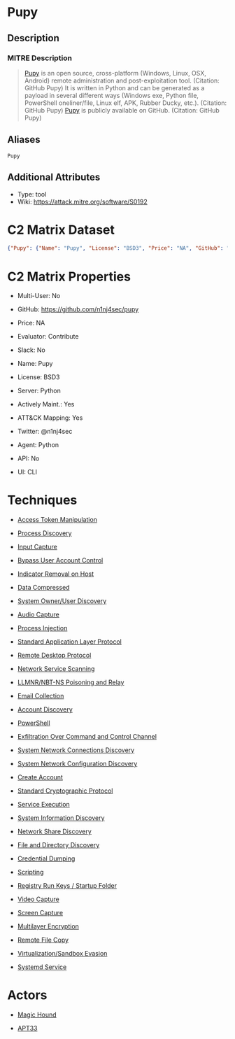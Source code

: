 
# Pupy

## Description

### MITRE Description

> [Pupy](https://attack.mitre.org/software/S0192) is an open source, cross-platform (Windows, Linux, OSX, Android) remote administration and post-exploitation tool. (Citation: GitHub Pupy) It is written in Python and can be generated as a payload in several different ways (Windows exe, Python file, PowerShell oneliner/file, Linux elf, APK, Rubber Ducky, etc.). (Citation: GitHub Pupy) [Pupy](https://attack.mitre.org/software/S0192) is publicly available on GitHub. (Citation: GitHub Pupy)

## Aliases

```
Pupy
```

## Additional Attributes

* Type: tool
* Wiki: https://attack.mitre.org/software/S0192

# C2 Matrix Dataset

```json
{"Pupy": {"Name": "Pupy", "License": "BSD3", "Price": "NA", "GitHub": "https://github.com/n1nj4sec/pupy", "Site": "", "Twitter": "@n1nj4sec", "Evaluator": "Contribute", "Date": "", "Version": "", "Implementation": "", "How-To": "", "Slingshot": "", "Kali": "", "Server": "Python", "Agent": "Python", "Multi-User": "No", "UI": "CLI", "API": "No", "Windows": "", "Linux": "", "macOS": "", "TCP": "", "HTTP": "", "HTTP2": "", "HTTP3": "", "DNS": "", "DoH": "", "ICMP": "", "FTP": "", "IMAP": "", "MAPI": "", "SMB": "", "Key Exchange": "", "Stego": "", "Proxy Aware": "", "DomainFront": "", "Custom Profile": "", "Jitter": "", "Working Hours": "", "Kill Date": "", "Chaining": "", "Logging": "", "ATT&CK Mapping": "Yes", "Dashboard": "", "NetWitness": "", "Actively Maint.": "Yes", "Slack": "No", "Slack Members": "NA", "GH Issues": "596", "Notes": ""}}
```

# C2 Matrix Properties


* Multi-User: No

* GitHub: https://github.com/n1nj4sec/pupy

* Price: NA

* Evaluator: Contribute

* Slack: No

* Name: Pupy

* License: BSD3

* Server: Python

* Actively Maint.: Yes

* ATT&CK Mapping: Yes

* Twitter: @n1nj4sec

* Agent: Python

* API: No

* UI: CLI
 

# Techniques


* [Access Token Manipulation](../techniques/Access-Token-Manipulation.md)

* [Process Discovery](../techniques/Process-Discovery.md)
    
* [Input Capture](../techniques/Input-Capture.md)
    
* [Bypass User Account Control](../techniques/Bypass-User-Account-Control.md)
    
* [Indicator Removal on Host](../techniques/Indicator-Removal-on-Host.md)
    
* [Data Compressed](../techniques/Data-Compressed.md)
    
* [System Owner/User Discovery](../techniques/System-Owner-User-Discovery.md)
    
* [Audio Capture](../techniques/Audio-Capture.md)
    
* [Process Injection](../techniques/Process-Injection.md)
    
* [Standard Application Layer Protocol](../techniques/Standard-Application-Layer-Protocol.md)
    
* [Remote Desktop Protocol](../techniques/Remote-Desktop-Protocol.md)
    
* [Network Service Scanning](../techniques/Network-Service-Scanning.md)
    
* [LLMNR/NBT-NS Poisoning and Relay](../techniques/LLMNR-NBT-NS-Poisoning-and-Relay.md)
    
* [Email Collection](../techniques/Email-Collection.md)
    
* [Account Discovery](../techniques/Account-Discovery.md)
    
* [PowerShell](../techniques/PowerShell.md)
    
* [Exfiltration Over Command and Control Channel](../techniques/Exfiltration-Over-Command-and-Control-Channel.md)
    
* [System Network Connections Discovery](../techniques/System-Network-Connections-Discovery.md)
    
* [System Network Configuration Discovery](../techniques/System-Network-Configuration-Discovery.md)
    
* [Create Account](../techniques/Create-Account.md)
    
* [Standard Cryptographic Protocol](../techniques/Standard-Cryptographic-Protocol.md)
    
* [Service Execution](../techniques/Service-Execution.md)
    
* [System Information Discovery](../techniques/System-Information-Discovery.md)
    
* [Network Share Discovery](../techniques/Network-Share-Discovery.md)
    
* [File and Directory Discovery](../techniques/File-and-Directory-Discovery.md)
    
* [Credential Dumping](../techniques/Credential-Dumping.md)
    
* [Scripting](../techniques/Scripting.md)
    
* [Registry Run Keys / Startup Folder](../techniques/Registry-Run-Keys---Startup-Folder.md)
    
* [Video Capture](../techniques/Video-Capture.md)
    
* [Screen Capture](../techniques/Screen-Capture.md)
    
* [Multilayer Encryption](../techniques/Multilayer-Encryption.md)
    
* [Remote File Copy](../techniques/Remote-File-Copy.md)
    
* [Virtualization/Sandbox Evasion](../techniques/Virtualization-Sandbox-Evasion.md)
    
* [Systemd Service](../techniques/Systemd-Service.md)
    

# Actors


* [Magic Hound](../actors/Magic-Hound.md)

* [APT33](../actors/APT33.md)
    

